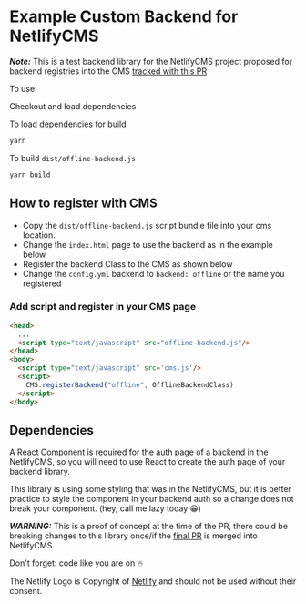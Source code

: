 # Example Custom Backend for NetlifyCMS

***Note:*** This is a test backend library for the NetlifyCMS project proposed for backend registries into the CMS [tracked with this PR][1]

To use:

Checkout and load dependencies

To load dependencies for build

```bash
yarn
```

To build `dist/offline-backend.js`

```bash
yarn build
```

## How to register with CMS

  - Copy the `dist/offline-backend.js` script bundle file into your cms location.
  - Change the `index.html` page to use the backend as in the example below
  - Register the backend Class to the CMS as shown below
  - Change the `config.yml` backend to `backend: offline` or the name you registered

### Add script and register in your CMS page

```html
<head>
  ...
  <script type="text/javascript" src="offline-backend.js"/>
</head>
<body>
  <script type="text/javascript" src='cms.js'/>
  <script>
    CMS.registerBackend("offline", OfflineBackendClass)
  </script>
</body>
```

## Dependencies

A React Component is required for the auth page of a backend in the NetlifyCMS, so you will need to use React to create the auth page of your backend library.

This library is using some styling that was in the NetlifyCMS, but it is better practice to style the component in your backend auth so a change does not break your component. (hey, call me lazy today 😁)

***WARNING:*** This is a proof of concept at the time of the PR, there could be breaking changes to this library once/if the [final PR][1] is merged into NetlifyCMS.

Don't forget: code like you are on 🔥

The Netlify Logo is Copyright of [Netlify][2] and should not be used without their consent.

[1]: https://github.com/netlify/netlify-cms/pull/1011
[2]: https://www.netlify.com/
